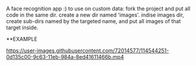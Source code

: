 A face recognition app :)
to use on custom data:
fork the project and put all code in the same dir.
create a new dir named 'images'. indise images dir, 
create sub-dirs named by the targeted name, and put all images of that target inside.

**EXAMPLE

https://user-images.githubusercontent.com/72014577/114544251-0d135c00-9c63-11eb-984a-8ed41611466b.mp4




